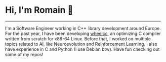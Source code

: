# Hi, I'm Romain :wave:

****

I'm a Software Engineer working in C++ library development around Europe. For the past year, I have been developing [wheelcc](https://github.com/romainducrocq/wheelcc), an optimizing C compiler written from scratch for x86-64 Linux. Before that, I worked on multiple topics related to AI, like Neuroevolution and Reinforcement Learning. I also have experience in C and Python (I use Debian btw). Have fun checking out some of my repos!